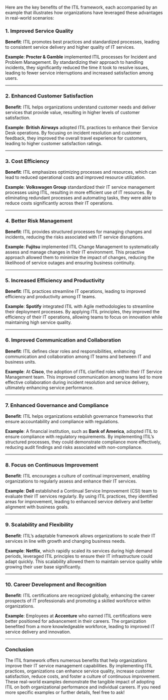 Here are the key benefits of the ITIL framework, each accompanied by an example that illustrates how organizations have leveraged these advantages in real-world scenarios:

### **1. Improved Service Quality**

**Benefit**: ITIL promotes best practices and standardized processes, leading to consistent service delivery and higher quality of IT services.

**Example**: **Procter & Gamble** implemented ITIL processes for Incident and Problem Management. By standardizing their approach to handling incidents, they significantly reduced the time it took to resolve issues, leading to fewer service interruptions and increased satisfaction among users.

---

### **2. Enhanced Customer Satisfaction**

**Benefit**: ITIL helps organizations understand customer needs and deliver services that provide value, resulting in higher levels of customer satisfaction.

**Example**: **British Airways** adopted ITIL practices to enhance their Service Desk operations. By focusing on incident resolution and customer feedback, they improved the overall travel experience for customers, leading to higher customer satisfaction ratings.

---

### **3. Cost Efficiency**

**Benefit**: ITIL emphasizes optimizing processes and resources, which can lead to reduced operational costs and improved resource utilization.

**Example**: **Volkswagen Group** standardized their IT service management processes using ITIL, resulting in more efficient use of IT resources. By eliminating redundant processes and automating tasks, they were able to reduce costs significantly across their IT operations.

---

### **4. Better Risk Management**

**Benefit**: ITIL provides structured processes for managing changes and incidents, reducing the risks associated with IT service disruptions.

**Example**: **Fujitsu** implemented ITIL Change Management to systematically assess and manage changes in their IT environment. This proactive approach allowed them to minimize the impact of changes, reducing the likelihood of service outages and ensuring business continuity.

---

### **5. Increased Efficiency and Productivity**

**Benefit**: ITIL practices streamline IT operations, leading to improved efficiency and productivity among IT teams.

**Example**: **Spotify** integrated ITIL with Agile methodologies to streamline their deployment processes. By applying ITIL principles, they improved the efficiency of their IT operations, allowing teams to focus on innovation while maintaining high service quality.

---

### **6. Improved Communication and Collaboration**

**Benefit**: ITIL defines clear roles and responsibilities, enhancing communication and collaboration among IT teams and between IT and business units.

**Example**: At **Cisco**, the adoption of ITIL clarified roles within their IT Service Management team. This improved communication among teams led to more effective collaboration during incident resolution and service delivery, ultimately enhancing service performance.

---

### **7. Enhanced Governance and Compliance**

**Benefit**: ITIL helps organizations establish governance frameworks that ensure accountability and compliance with regulations.

**Example**: A financial institution, such as **Bank of America**, adopted ITIL to ensure compliance with regulatory requirements. By implementing ITIL’s structured processes, they could demonstrate compliance more effectively, reducing audit findings and risks associated with non-compliance.

---

### **8. Focus on Continuous Improvement**

**Benefit**: ITIL encourages a culture of continual improvement, enabling organizations to regularly assess and enhance their IT services.

**Example**: **Dell** established a Continual Service Improvement (CSI) team to evaluate their IT services regularly. By using ITIL practices, they identified areas for improvement, leading to enhanced service delivery and better alignment with business goals.

---

### **9. Scalability and Flexibility**

**Benefit**: ITIL’s adaptable framework allows organizations to scale their IT services in line with growth and changing business needs.

**Example**: **Netflix**, which rapidly scaled its services during high demand periods, leveraged ITIL principles to ensure their IT infrastructure could adapt quickly. This scalability allowed them to maintain service quality while growing their user base significantly.

---

### **10. Career Development and Recognition**

**Benefit**: ITIL certifications are recognized globally, enhancing the career prospects of IT professionals and promoting a skilled workforce within organizations.

**Example**: Employees at **Accenture** who earned ITIL certifications were better positioned for advancement in their careers. The organization benefited from a more knowledgeable workforce, leading to improved IT service delivery and innovation.

---

### **Conclusion**

The ITIL framework offers numerous benefits that help organizations improve their IT service management capabilities. By implementing ITIL practices, organizations can enhance service quality, increase customer satisfaction, reduce costs, and foster a culture of continuous improvement. These real-world examples demonstrate the tangible impact of adopting ITIL on both organizational performance and individual careers. If you need more specific examples or further details, feel free to ask!
